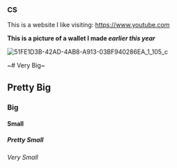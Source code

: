 ### CS

This is a website I like visiting: https://www.youtube.com

**This is a picture of a __wallet__ I made _earlier this year_**

![51FE1D3B-42AD-4AB8-A913-03BF940286EA_1_105_c](https://github.com/RiyadSaid/RiyadSaid/assets/156184703/218ce235-2737-4d01-8eae-4f1f4554e73a)

~# Very Big~
## Pretty Big
### Big
#### Small
##### Pretty Small
###### Very Small
